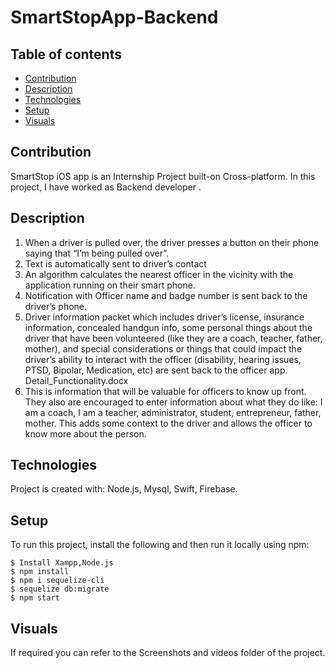 # SmartStopApp-Backend


## Table of contents
* [Contribution](#contribution)
* [Description](#description)
* [Technologies](#technologies)
* [Setup](#setup)
* [Visuals](#Visuals)

## Contribution

SmartStop iOS app is an Internship Project built-on Cross-platform.
In this project, I have worked as Backend developer .

## Description
1. When a driver is pulled over, the driver presses a button on their phone saying that “I’m
being pulled over”.
2. Text is automatically sent to driver’s contact
3. An algorithm calculates the nearest officer in the vicinity with the application running on
their smart phone.
4. Notification with Officer name and badge number is sent back to the driver’s phone.
5. Driver information packet which includes driver’s license, insurance information,
concealed handgun info, some personal things about the driver that have been
volunteered (like they are a coach, teacher, father, mother), and special considerations or
things that could impact the driver’s ability to interact with the officer (disability, hearing
issues, PTSD, Bipolar, Medication, etc) are sent back to the officer app.
Detail_Functionality.docx
6. This is information that will be valuable for officers to know up front. They also are
encouraged to enter information about what they do like: I am a coach, I am a teacher,
administrator, student, entrepreneur, father, mother. This adds some context to the driver
and allows the officer to know more about the person.

	
## Technologies
Project is created with:
Node.js, Mysql, Swift, Firebase.
	
## Setup
To run this project, install the following and then run it locally using npm:

```
$ Install Xampp,Node.js
$ npm install
$ npm i sequelize-cli
$ sequelize db:migrate
$ npm start
```

## Visuals
If required you can refer to the Screenshots and videos folder of the project.
